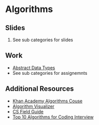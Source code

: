 # Algorithms

## Slides
1. See sub categories for slides

## Work
- [Abstract Data Types](https://github.com/devleague/abstract-data-types)
- See sub categories for assignemnts

## Additional Resources
* [Khan Academy Algorithms Couse](https://www.khanacademy.org/computing/computer-science/algorithms)
* [Algorithm Visualizer](http://jasonpark.me/AlgorithmVisualizer/)
* [CS Field Guide](http://www.csfieldguide.org.nz/en/index.html)
* [Top 10 Algorithms for Coding Interview](http://www.programcreek.com/2012/11/top-10-algorithms-for-coding-interview/)
